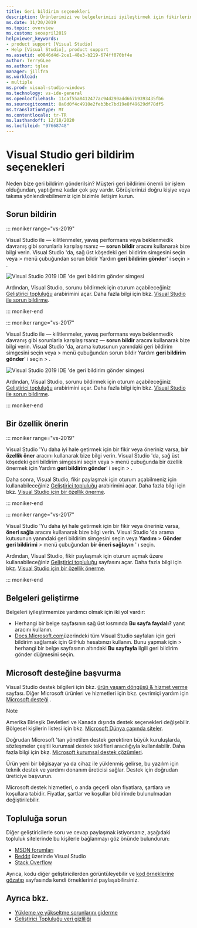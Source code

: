 ```yaml
---
title: Geri bildirim seçenekleri
description: Ürünlerimizi ve belgelerimizi iyileştirmek için fikirlerinizi ilgileniyoruz; bize geri bildirim gönderin.
ms.date: 11/20/2019
ms.topic: overview
ms.custom: seoapril2019
helpviewer_keywords:
- product support [Visual Studio]
- Help [Visual Studio], product support
ms.assetid: e0846d4d-2ce1-48e3-b219-674ff070bf4e
author: TerryGLee
ms.author: tglee
manager: jillfra
ms.workload:
- multiple
ms.prod: visual-studio-windows
ms.technology: vs-ide-general
ms.openlocfilehash: 11caf55a8412477ac94d290add667b9393435fb6
ms.sourcegitcommit: 8a0d0f4c4910e2feb3bc7bd19e8f49629df78df5
ms.translationtype: MT
ms.contentlocale: tr-TR
ms.lasthandoff: 12/18/2020
ms.locfileid: "97668748"
---
```

# <a name="visual-studio-feedback-options"></a>Visual Studio geri bildirim seçenekleri

Neden bize geri bildirim gönderilsin? Müşteri geri bildirimi önemli bir işlem olduğundan, yaptığımız kadar çok şey vardır. Görüşlerinizi doğru kişiye veya takıma yönlendirebilmemiz için bizimle iletişim kurun.

## <a name="report-a-problem"></a>Sorun bildirin

::: moniker range="vs-2019"

Visual Studio ile &mdash; kilitlenmeler, yavaş performans veya beklenmedik davranış gibi sorunlarla karşılaşırsanız &mdash; **sorun bildir** aracını kullanarak bize bilgi verin. Visual Studio 'da, sağ üst köşedeki geri bildirim simgesini seçin veya   >  menü çubuğundan sorun bildir Yardım **geri bildirim gönder**' i seçin  >   .

![Visual Studio 2019 IDE 'de geri bildirim gönder simgesi](./media/vs-2019/send-feedback-icon.png)

Ardından, Visual Studio, sorunu bildirmek için oturum açabileceğiniz [Geliştirici topluluğu](https://aka.ms/feedback/suggest?space=8) arabirimini açar. Daha fazla bilgi için bkz. [Visual Studio ile sorun bildirme](how-to-report-a-problem-with-visual-studio.md).

::: moniker-end

::: moniker range="vs-2017"

Visual Studio ile &mdash; kilitlenmeler, yavaş performans veya beklenmedik davranış gibi sorunlarla karşılaşırsanız &mdash; **sorun bildir** aracını kullanarak bize bilgi verin. Visual Studio 'da, arama kutusunun yanındaki geri bildirim simgesini seçin veya   >  menü çubuğundan sorun bildir Yardım **geri bildirim gönder**' i seçin  >   .

![Visual Studio 2019 IDE 'de geri bildirim gönder simgesi](./media/send-feedback-icon.png)

Ardından, Visual Studio, sorunu bildirmek için oturum açabileceğiniz [Geliştirici topluluğu](https://aka.ms/feedback/suggest?space=8) arabirimini açar. Daha fazla bilgi için bkz. [Visual Studio ile sorun bildirme](how-to-report-a-problem-with-visual-studio.md).

::: moniker-end

## <a name="suggest-a-feature"></a>Bir özellik önerin

::: moniker range="vs-2019"

Visual Studio 'Yu daha iyi hale getirmek için bir fikir veya öneriniz varsa, **bir özellik öner** aracını kullanarak bize bilgi verin. Visual Studio 'da, sağ üst köşedeki geri bildirim simgesini seçin veya   >  menü çubuğunda bir özellik önermek için Yardım **geri bildirim gönder**' i seçin  >   .

Daha sonra, Visual Studio, fikir paylaşmak için oturum açabilmeniz için kullanabileceğiniz [Geliştirici topluluğu](https://aka.ms/feedback/suggest?space=8) arabirimini açar. Daha fazla bilgi için bkz. [Visual Studio için bir özellik önerme](suggest-a-feature.md).

::: moniker-end

::: moniker range="vs-2017"

Visual Studio 'Yu daha iyi hale getirmek için bir fikir veya öneriniz varsa, **öneri sağla** aracını kullanarak bize bilgi verin. Visual Studio 'da arama kutusunun yanındaki geri bildirim simgesini seçin veya **Yardım**  >  **Gönder geri bildirimi**  >  menü çubuğundan **bir öneri sağlayın** ' ı seçin.

Ardından, Visual Studio, fikir paylaşmak için oturum açmak üzere kullanabileceğiniz [Geliştirici topluluğu](https://aka.ms/feedback/suggest?space=8) sayfasını açar. Daha fazla bilgi için bkz. [Visual Studio için bir özellik önerme](suggest-a-feature.md).

::: moniker-end

## <a name="improve-the-documentation"></a>Belgeleri geliştirme

Belgeleri iyileştirmemize yardımcı olmak için iki yol vardır:

* Herhangi bir belge sayfasının sağ üst kısmında **Bu sayfa faydalı?** yanıt aracını kullanın.
* [Docs.Microsoft.com](../index.yml)üzerindeki tüm Visual Studio sayfaları için geri bildirim sağlamak için GitHub hesabınızı kullanın. Bunu yapmak için   >  herhangi bir belge sayfasının altındaki **Bu sayfayla** ilgili geri bildirim gönder düğmesini seçin.

## <a name="contact-microsoft-support"></a>Microsoft desteğine başvurma

Visual Studio destek bilgileri için bkz. [ürün yaşam döngüsü & hizmet verme](/visualstudio/releases/2019/servicing/) sayfası. Diğer Microsoft ürünleri ve hizmetleri için bkz. çevrimiçi yardım için [Microsoft desteği](https://support.microsoft.com/) .

> [!NOTE]
> Amerika Birleşik Devletleri ve Kanada dışında destek seçenekleri değişebilir. Bölgesel kişilerin listesi için bkz. [Microsoft Dünya çapında siteler](https://www.microsoft.com/worldwide/).

Doğrudan Microsoft 'tan yönetilen destek gerektiren büyük kuruluşlarda, sözleşmeler çeşitli kurumsal destek teklifleri aracılığıyla kullanılabilir. Daha fazla bilgi için bkz. [Microsoft kurumsal destek çözümleri](https://www.microsoft.com/industry/services/support).

Ürün yeni bir bilgisayar ya da cihaz ile yüklenmiş gelirse, bu yazılım için teknik destek ve yardımı donanım üreticisi sağlar. Destek için doğrudan üreticiye başvurun.

Microsoft destek hizmetleri, o anda geçerli olan fiyatlara, şartlara ve koşullara tabidir. Fiyatlar, şartlar ve koşullar bildirimde bulunulmadan değiştirilebilir.

## <a name="ask-the-community"></a>Topluluğa sorun

Diğer geliştiricilerle soru ve cevap paylaşmak istiyorsanız, aşağıdaki topluluk sitelerinde bu kişilerle bağlanmayı göz önünde bulundurun:

* [MSDN forumları](https://social.msdn.microsoft.com/Forums/home)
* [Reddıt](https://www.reddit.com/r/VisualStudio/) üzerinde Visual Studio
* [Stack Overflow](https://stackoverflow.com/search?q=visual+studio+-code)

Ayrıca, kodu diğer geliştiricilerden görüntüleyebilir ve [kod örneklerine gözatıp](/samples/browse/) sayfasında kendi örneklerinizi paylaşabilirsiniz.

## <a name="see-also"></a>Ayrıca bkz.

* [Yükleme ve yükseltme sorunlarını giderme](../install/troubleshooting-installation-issues.md)
* [Geliştirici Topluluğu veri gizliliği](developer-community-privacy.md)
